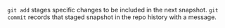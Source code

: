`git add` stages specific changes to be included in the next snapshot. `git commit` records that staged snapshot in the repo history with a message.
